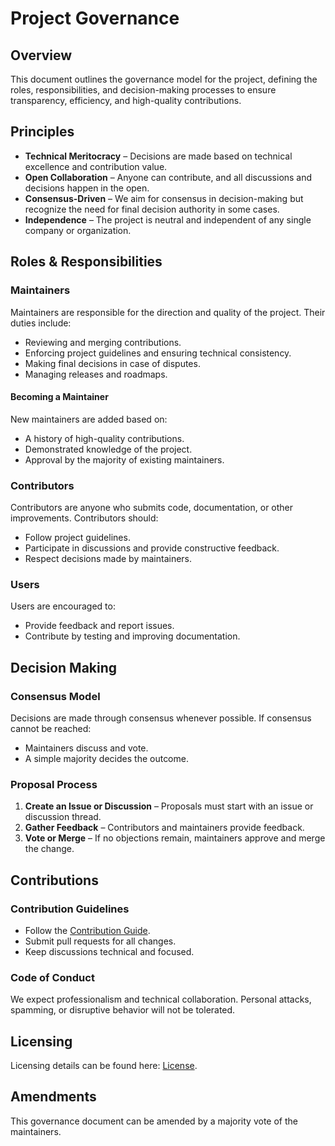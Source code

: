 # Project Governance

## Overview

This document outlines the governance model for the project, defining the roles, responsibilities, and decision-making processes to ensure transparency, efficiency, and high-quality contributions.

## Principles

- **Technical Meritocracy** – Decisions are made based on technical excellence and contribution value.
- **Open Collaboration** – Anyone can contribute, and all discussions and decisions happen in the open.
- **Consensus-Driven** – We aim for consensus in decision-making but recognize the need for final decision authority in some cases.
- **Independence** – The project is neutral and independent of any single company or organization.

## Roles & Responsibilities

### Maintainers

Maintainers are responsible for the direction and quality of the project. Their duties include:

- Reviewing and merging contributions.
- Enforcing project guidelines and ensuring technical consistency.
- Making final decisions in case of disputes.
- Managing releases and roadmaps.

#### Becoming a Maintainer

New maintainers are added based on:

- A history of high-quality contributions.
- Demonstrated knowledge of the project.
- Approval by the majority of existing maintainers.

### Contributors

Contributors are anyone who submits code, documentation, or other improvements. Contributors should:

- Follow project guidelines.
- Participate in discussions and provide constructive feedback.
- Respect decisions made by maintainers.

### Users

Users are encouraged to:

- Provide feedback and report issues.
- Contribute by testing and improving documentation.

## Decision Making

### Consensus Model

Decisions are made through consensus whenever possible. If consensus cannot be reached:

- Maintainers discuss and vote.
- A simple majority decides the outcome.

### Proposal Process

1. **Create an Issue or Discussion** – Proposals must start with an issue or discussion thread.
2. **Gather Feedback** – Contributors and maintainers provide feedback.
3. **Vote or Merge** – If no objections remain, maintainers approve and merge the change.

## Contributions

### Contribution Guidelines

- Follow the [Contribution Guide](CONTRIBUTING.md).
- Submit pull requests for all changes.
- Keep discussions technical and focused.

### Code of Conduct

We expect professionalism and technical collaboration. Personal attacks, spamming, or disruptive behavior will not be tolerated.

## Licensing

Licensing details can be found here: [License](LICENSE).

## Amendments

This governance document can be amended by a majority vote of the maintainers.
